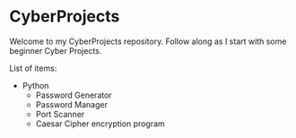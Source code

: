 # CyberProjects
Welcome to my CyberProjects repository.
Follow along as I start with some beginner Cyber Projects.

List of items:
- Python
  - Password Generator
  - Password Manager
  - Port Scanner
  - Caesar Cipher encryption program
